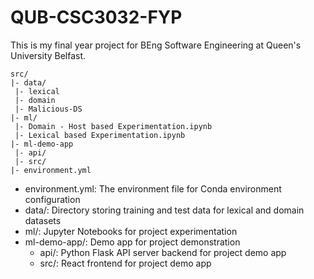 # QUB-CSC3032-FYP
 This is my final year project for BEng Software Engineering at Queen's University Belfast.

```
src/
|- data/
 |- lexical
 |- domain
 |- Malicious-DS
|- ml/
 |- Domain - Host based Experimentation.ipynb
 |- Lexical based Experimentation.ipynb
|- ml-demo-app
 |- api/
 |- src/
|- environment.yml
```

- environment.yml: The environment file for Conda environment configuration
- data/: Directory storing training and test data for lexical and domain datasets
- ml/: Jupyter Notebooks for project experimentation
- ml-demo-app/: Demo app for project demonstration
  - api/: Python Flask API server backend for project demo app
  - src/: React frontend for project demo app
